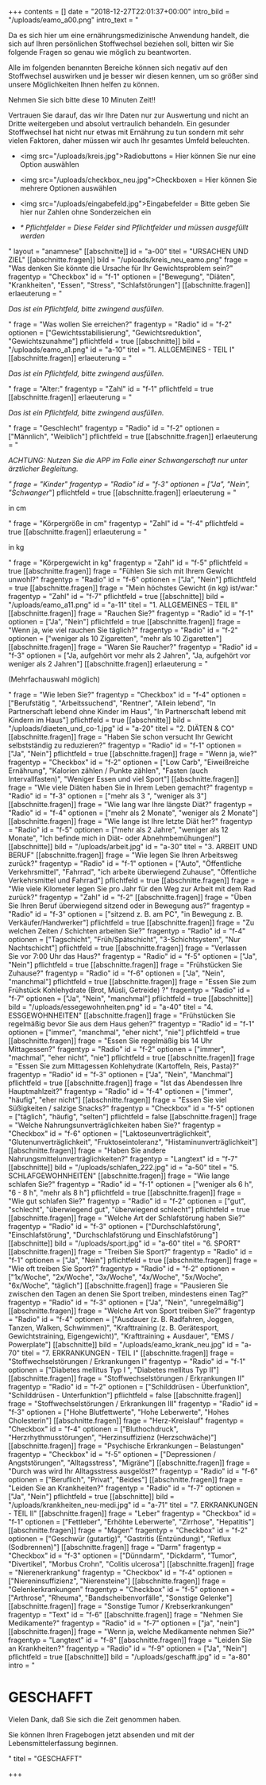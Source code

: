 +++
contents = []
date = "2018-12-27T22:01:37+00:00"
intro_bild = "/uploads/eamo_a00.png"
intro_text = "<p>Da es sich hier um eine ernährungsmedizinische Anwendung handelt, die sich auf Ihren persönlichen Stoffwechsel beziehen soll, bitten wir Sie folgende Fragen so genau wie möglich zu beantworten.</p><p>Alle im folgenden benannten Bereiche können sich negativ auf den Stoffwechsel auswirken und je besser wir diesen kennen, um so größer sind unsere Möglichkeiten Ihnen helfen zu können.</p><p>Nehmen Sie sich bitte diese 10 Minuten Zeit!!</p><p>Vertrauen Sie darauf, das wir Ihre Daten nur zur Auswertung und nicht an Dritte weitergeben und absolut vertraulich behandeln. Ein gesunder Stoffwechsel hat nicht nur etwas mit Ernährung zu tun sondern mit sehr vielen Faktoren, daher müssen wir auch Ihr gesamtes Umfeld beleuchten.</p><ul><li><p><img src=\"/uploads/kreis.jpg\">Radiobuttons = Hier können Sie nur eine Option auswählen</p></li><li><p><img src=\"/uploads/checkbox_neu.jpg\">Checkboxen = Hier können Sie mehrere Optionen auswählen</p></li><li><p><img src=\"/uploads/eingabefeld.jpg\">Eingabefelder = Bitte geben Sie hier nur Zahlen ohne Sonderzeichen ein</p></li><li><p><em>* Pflichtfelder = Diese Felder sind Pflichtfelder und müssen ausgefüllt werden</em></p></li></ul>"
layout = "anamnese"
[[abschnitte]]
id = "a-00"
titel = "URSACHEN UND ZIEL"
[[abschnitte.fragen]]
bild = "/uploads/kreis_neu_eamo.png"
frage = "Was denken Sie könnte die Ursache für Ihr  Gewichtsproblem sein?"
fragentyp = "Checkbox"
id = "f-1"
optionen = ["Bewegung", "Diäten", "Krankheiten", "Essen", "Stress", "Schlafstörungen"]
[[abschnitte.fragen]]
erlaeuterung = "<p><em>Das ist ein Pflichtfeld, bitte zwingend ausfüllen.</em></p>"
frage = "Was wollen Sie erreichen?"
fragentyp = "Radio"
id = "f-2"
optionen = ["Gewichtsstabilisierung", "Gewichtsreduktion", "Gewichtszunahme"]
pflichtfeld = true
[[abschnitte]]
bild = "/uploads/eamo_a1.png"
id = "a-10"
titel = "1. ALLGEMEINES - TEIL I"
[[abschnitte.fragen]]
erlaeuterung = "<p><em>Das ist ein Pflichtfeld, bitte zwingend ausfüllen.</em></p>"
frage = "Alter:"
fragentyp = "Zahl"
id = "f-1"
pflichtfeld = true
[[abschnitte.fragen]]
erlaeuterung = "<p><em>Das ist ein Pflichtfeld, bitte zwingend ausfüllen.</em></p>"
frage = "Geschlecht"
fragentyp = "Radio"
id = "f-2"
optionen = ["Männlich", "Weiblich"]
pflichtfeld = true
[[abschnitte.fragen]]
erlaeuterung = "<p>*ACHTUNG: Nutzen Sie die APP im Falle einer Schwangerschaft nur unter ärztlicher Begleitung.</p>"
frage = "Kinder"
fragentyp = "Radio"
id = "f-3"
optionen = ["Ja", "Nein", "Schwanger*"]
pflichtfeld = true
[[abschnitte.fragen]]
erlaeuterung = "<p>in cm</p>"
frage = "Körpergröße in cm"
fragentyp = "Zahl"
id = "f-4"
pflichtfeld = true
[[abschnitte.fragen]]
erlaeuterung = "<p>in kg</p>"
frage = "Körpergewicht in kg"
fragentyp = "Zahl"
id = "f-5"
pflichtfeld = true
[[abschnitte.fragen]]
frage = "Fühlen Sie sich mit Ihrem Gewicht unwohl?"
fragentyp = "Radio"
id = "f-6"
optionen = ["Ja", "Nein"]
pflichtfeld = true
[[abschnitte.fragen]]
frage = "Mein höchstes  Gewicht (in kg) ist/war:"
fragentyp = "Zahl"
id = "f-7"
pflichtfeld = true
[[abschnitte]]
bild = "/uploads/eamo_a11.png"
id = "a-11"
titel = "1. ALLGEMEINES – TEIL II"
[[abschnitte.fragen]]
frage = "Rauchen Sie?"
fragentyp = "Radio"
id = "f-1"
optionen = ["Ja", "Nein"]
pflichtfeld = true
[[abschnitte.fragen]]
frage = "Wenn ja, wie viel rauchen Sie täglich?"
fragentyp = "Radio"
id = "f-2"
optionen = ["weniger als 10 Zigaretten", "mehr als 10 Zigaretten"]
[[abschnitte.fragen]]
frage = "Waren Sie Raucher?"
fragentyp = "Radio"
id = "f-3"
optionen = ["Ja, aufgehört vor mehr als 2 Jahren", "Ja, aufgehört vor weniger als 2 Jahren"]
[[abschnitte.fragen]]
erlaeuterung = "<p>(Mehrfachauswahl möglich)</p>"
frage = "Wie leben Sie?"
fragentyp = "Checkbox"
id = "f-4"
optionen = ["Berufstätig ", "Arbeitssuchend", "Rentner", "Allein lebend", "In Partnerschaft lebend ohne Kinder im Haus", "In Partnerschaft lebend mit Kindern im Haus"]
pflichtfeld = true
[[abschnitte]]
bild = "/uploads/diaeten_und_co-1.jpg"
id = "a-20"
titel = "2. DIÄTEN & CO"
[[abschnitte.fragen]]
frage = "Haben Sie schon versucht Ihr Gewicht selbstständig zu reduzieren?"
fragentyp = "Radio"
id = "f-1"
optionen = ["Ja", "Nein"]
pflichtfeld = true
[[abschnitte.fragen]]
frage = "Wenn ja, wie?"
fragentyp = "Checkbox"
id = "f-2"
optionen = ["Low Carb", "Eiweißreiche Ernährung", "Kalorien zählen / Punkte zählen", "Fasten (auch Intervallfasten)", "Weniger Essen und viel Sport"]
[[abschnitte.fragen]]
frage = "Wie viele Diäten haben Sie in Ihrem Leben gemacht?"
fragentyp = "Radio"
id = "f-3"
optionen = ["mehr als 3 ", "weniger als 3"]
[[abschnitte.fragen]]
frage = "Wie lang war Ihre längste Diät?"
fragentyp = "Radio"
id = "f-4"
optionen = ["mehr als 2 Monate", "weniger als 2 Monate"]
[[abschnitte.fragen]]
frage = "Wie lange ist Ihre letzte Diät her?"
fragentyp = "Radio"
id = "f-5"
optionen = ["mehr als 2 Jahre", "weniger als 12 Monate", "Ich befinde mich in Diät- oder Abnehmbemühungen!"]
[[abschnitte]]
bild = "/uploads/arbeit.jpg"
id = "a-30"
titel = "3. ARBEIT UND BERUF"
[[abschnitte.fragen]]
frage = "Wie legen Sie Ihren Arbeitsweg zurück?"
fragentyp = "Radio"
id = "f-1"
optionen = ["Auto", "Öffentliche Verkehrsmittel", "Fahrrad", "ich arbeite überwiegend Zuhause", "Öffentliche Verkehrsmittel und Fahrrad"]
pflichtfeld = true
[[abschnitte.fragen]]
frage = "Wie viele Kilometer legen Sie pro Jahr für den Weg zur Arbeit mit dem Rad zurück?"
fragentyp = "Zahl"
id = "f-2"
[[abschnitte.fragen]]
frage = "Üben Sie Ihren Beruf überwiegend sitzend oder  in Bewegung aus?"
fragentyp = "Radio"
id = "f-3"
optionen = ["sitzend z. B. am PC", "in Bewegung z. B. Verkäufer/Handwerker"]
pflichtfeld = true
[[abschnitte.fragen]]
frage = "Zu welchen Zeiten / Schichten arbeiten Sie?"
fragentyp = "Radio"
id = "f-4"
optionen = ["Tagschicht", "Früh/Spätschicht", "3-Schichtsystem", "Nur Nachtschicht"]
pflichtfeld = true
[[abschnitte.fragen]]
frage = "Verlassen Sie vor 7:00 Uhr das Haus?"
fragentyp = "Radio"
id = "f-5"
optionen = ["Ja", "Nein"]
pflichtfeld = true
[[abschnitte.fragen]]
frage = "Frühstücken Sie Zuhause?"
fragentyp = "Radio"
id = "f-6"
optionen = ["Ja", "Nein", "manchmal"]
pflichtfeld = true
[[abschnitte.fragen]]
frage = "Essen Sie zum Frühstück Kohlehydrate  (Brot, Müsli, Getreide) ?"
fragentyp = "Radio"
id = "f-7"
optionen = ["Ja", "Nein", "manchmal"]
pflichtfeld = true
[[abschnitte]]
bild = "/uploads/essegewohnheiten.png"
id = "a-40"
titel = "4. ESSGEWOHNHEITEN"
[[abschnitte.fragen]]
frage = "Frühstücken Sie regelmäßig bevor Sie aus dem Haus gehen?"
fragentyp = "Radio"
id = "f-1"
optionen = ["immer", "manchmal", "eher nicht", "nie"]
pflichtfeld = true
[[abschnitte.fragen]]
frage = "Essen Sie regelmäßig bis 14 Uhr Mittagessen?"
fragentyp = "Radio"
id = "f-2"
optionen = ["immer", "machmal", "eher nicht", "nie"]
pflichtfeld = true
[[abschnitte.fragen]]
frage = "Essen Sie zum Mittagessen Kohlehydrate (Kartoffeln, Reis, Pasta)?"
fragentyp = "Radio"
id = "f-3"
optionen = ["Ja", "Nein", "Manchmal"]
pflichtfeld = true
[[abschnitte.fragen]]
frage = "Ist das Abendessen Ihre Hauptmahlzeit?"
fragentyp = "Radio"
id = "f-4"
optionen = ["immer", "häufig", "eher nicht"]
[[abschnitte.fragen]]
frage = "Essen Sie viel Süßigkeiten / salzige Snacks?"
fragentyp = "Checkbox"
id = "f-5"
optionen = ["täglich", "häufig", "selten"]
pflichtfeld = false
[[abschnitte.fragen]]
frage = "Welche Nahrungsunverträglichkeiten  haben Sie?"
fragentyp = "Checkbox"
id = "f-6"
optionen = ["Laktoseunverträglichkeit", "Glutenunverträglichkeit", "Fruktoseintoleranz", "Histaminunverträglichkeit"]
[[abschnitte.fragen]]
frage = "Haben Sie andere Nahrungsmittelunverträglichkeiten?"
fragentyp = "Langtext"
id = "f-7"
[[abschnitte]]
bild = "/uploads/schlafen_222.jpg"
id = "a-50"
titel = "5. SCHLAFGEWOHNHEITEN"
[[abschnitte.fragen]]
frage = "Wie lange schlafen Sie?"
fragentyp = "Radio"
id = "f-1"
optionen = ["weniger als 6 h", "6 - 8 h", "mehr als 8 h"]
pflichtfeld = true
[[abschnitte.fragen]]
frage = "Wie gut schlafen Sie?"
fragentyp = "Radio"
id = "f-2"
optionen = ["gut", "schlecht", "überwiegend gut", "überwiegend schlecht"]
pflichtfeld = true
[[abschnitte.fragen]]
frage = "Welche Art der Schlafstörung haben Sie?"
fragentyp = "Radio"
id = "f-3"
optionen = ["Durchschlafstörung", "Einschlafstörung", "Durchschlafstörung und Einschlafstörung"]
[[abschnitte]]
bild = "/uploads/sport.jpg"
id = "a-60"
titel = "6. SPORT"
[[abschnitte.fragen]]
frage = "Treiben Sie Sport?"
fragentyp = "Radio"
id = "f-1"
optionen = ["Ja", "Nein"]
pflichtfeld = true
[[abschnitte.fragen]]
frage = "Wie oft treiben Sie Sport?"
fragentyp = "Radio"
id = "f-2"
optionen = ["1x/Woche", "2x/Woche", "3x/Woche", "4x/Woche", "5x/Woche", "6x/Woche", "täglich"]
[[abschnitte.fragen]]
frage = "Pausieren Sie zwischen den Tagen an denen Sie Sport treiben, mindestens einen Tag?"
fragentyp = "Radio"
id = "f-3"
optionen = ["Ja", "Nein", "unregelmäßig"]
[[abschnitte.fragen]]
frage = "Welche Art von Sport treiben Sie?"
fragentyp = "Radio"
id = "f-4"
optionen = ["Ausdauer (z. B. Radfahren, Joggen, Tanzen, Walken, Schwimmen)", "Krafttraining (z. B. Gerätesport, Gewichtstraining, Eigengewicht)", "Krafttraining + Ausdauer", "EMS / Powerplate"]
[[abschnitte]]
bild = "/uploads/eamo_krank_neu.jpg"
id = "a-70"
titel = "7. ERKRANKUNGEN - TEIL I"
[[abschnitte.fragen]]
frage = "Stoffwechselstörungen / Erkrankungen I"
fragentyp = "Radio"
id = "f-1"
optionen = ["Diabetes mellitus Typ I ", "Diabetes mellitus Typ II"]
[[abschnitte.fragen]]
frage = "Stoffwechselstörungen / Erkrankungen II"
fragentyp = "Radio"
id = "f-2"
optionen = ["Schilddrüsen - Überfunktion", "Schilddrüsen - Unterfunktion"]
pflichtfeld = false
[[abschnitte.fragen]]
frage = "Stoffwechselstörungen / Erkrankungen III"
fragentyp = "Radio"
id = "f-3"
optionen = ["Hohe Blutfettwerte", "Hohe Leberwerte", "Hohes Cholesterin"]
[[abschnitte.fragen]]
frage = "Herz-Kreislauf"
fragentyp = "Checkbox"
id = "f-4"
optionen = ["Bluthochdruck", "Herzrhythmusstörungen", "Herzinsuffizienz (Herzschwäche)"]
[[abschnitte.fragen]]
frage = "Psychische Erkrankungen – Belastungen"
fragentyp = "Checkbox"
id = "f-5"
optionen = ["Depressionen / Angststörungen", "Alltagsstress", "Migräne"]
[[abschnitte.fragen]]
frage = "Durch was wird Ihr Alltagsstress ausgelöst?"
fragentyp = "Radio"
id = "f-6"
optionen = ["Beruflich", "Privat", "Beides"]
[[abschnitte.fragen]]
frage = "Leiden Sie an Krankheiten?"
fragentyp = "Radio"
id = "f-7"
optionen = ["Ja", "Nein"]
pflichtfeld = true
[[abschnitte]]
bild = "/uploads/krankheiten_neu-medi.jpg"
id = "a-71"
titel = "7. ERKRANKUNGEN - TEIL II"
[[abschnitte.fragen]]
frage = "Leber"
fragentyp = "Checkbox"
id = "f-1"
optionen = ["Fettleber", "Erhöhte Leberwerte", "Zirrhose", "Hepatitis"]
[[abschnitte.fragen]]
frage = "Magen"
fragentyp = "Checkbox"
id = "f-2"
optionen = ["Geschwür (gutartig)", "Gastritis (Entzündung)", "Reflux (Sodbrennen)"]
[[abschnitte.fragen]]
frage = "Darm"
fragentyp = "Checkbox"
id = "f-3"
optionen = ["Dünndarm", "Dickdarm", "Tumor", "Divertikel", "Morbus Crohn", "Colitis ulcerosa"]
[[abschnitte.fragen]]
frage = "Nierenerkrankung"
fragentyp = "Checkbox"
id = "f-4"
optionen = ["Niereninsuffizienz", "Nierensteine"]
[[abschnitte.fragen]]
frage = "Gelenkerkrankungen"
fragentyp = "Checkbox"
id = "f-5"
optionen = ["Arthrose", "Rheuma", "Bandscheibenvorfälle", "Sonstige Gelenke"]
[[abschnitte.fragen]]
frage = "Sonstige Tumor / Krebserkrankungen"
fragentyp = "Text"
id = "f-6"
[[abschnitte.fragen]]
frage = "Nehmen Sie Medikamente?"
fragentyp = "Radio"
id = "f-7"
optionen = ["ja", "nein"]
[[abschnitte.fragen]]
frage = "Wenn ja, welche Medikamente nehmen Sie?"
fragentyp = "Langtext"
id = "f-8"
[[abschnitte.fragen]]
frage = "Leiden Sie an Krankheiten?"
fragentyp = "Radio"
id = "f-9"
optionen = ["Ja", "Nein"]
pflichtfeld = true
[[abschnitte]]
bild = "/uploads/geschafft.jpg"
id = "a-80"
intro = "<h1>GESCHAFFT</h1><p>Vielen Dank, daß Sie sich die Zeit genommen haben.</p><p>Sie können Ihren Fragebogen jetzt absenden und mit der Lebensmittelerfassung beginnen.</p>"
titel = "GESCHAFFT"

+++
